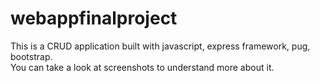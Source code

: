# webappfinalproject

This is a CRUD application built with javascript, express framework, pug,  bootstrap.  
You can take a look at screenshots to understand more about it.
